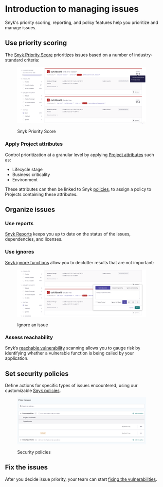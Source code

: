 # Introduction to managing issues

Snyk's priority scoring, reporting, and policy features help you prioritize and manage issues.

## Use priority scoring

The [Snyk Priority Score](issue-management/priority-score.md) prioritizes issues based on a number of industry-standard criteria:

<div align="left">

<figure><img src="../.gitbook/assets/image (121) (1) (1) (1) (1) (1) (1) (1) (1) (1) (1) (1) (1) (1) (1) (1) (1) (1) (1) (1) (1).png" alt="Snyk Priority Score"><figcaption><p>Snyk Priority Score</p></figcaption></figure>

</div>

### Apply Project attributes <a href="#h.r3thgse7qt7n" id="h.r3thgse7qt7n"></a>

Control prioritization at a granular level by applying [Project attributes](introduction-to-snyk-projects/project-attributes.md) such as:

* Lifecycle stage
* Business criticality
* Environment

These attributes can then be linked to Snyk [policies](policies/), to assign a policy to Projects containing these attributes.

## Organize issues

### Use reports

[Snyk Reports](reporting/legacy-reports/) keeps you up to date on the status of the issues, dependencies, and licenses.

### Use ignores

[Snyk ignore functions](issue-management/ignore-issues.md) allow you to declutter results that are not important:

<div align="left">

<figure><img src="../.gitbook/assets/image (103) (1) (1) (1) (1) (1) (1) (1) (1) (1) (1) (1) (1) (1) (1) (1) (1) (1) (1) (1) (1) (1) (1).png" alt="Ignore an issue"><figcaption><p>Ignore an issue</p></figcaption></figure>

</div>

### Assess reachability <a href="#h.ts3kx23p4m7p" id="h.ts3kx23p4m7p"></a>

Snyk’s [reachable vulnerability](issue-management/reachable-vulnerabilities.md) scanning allows you to gauge risk by identifying whether a vulnerable function is being called by your application.

## Set security policies

Define actions for specific types of issues encountered, using our customizable [Snyk policies](policies/).

<div align="left">

<figure><img src="../.gitbook/assets/image (112) (1) (1) (1) (1) (1) (1) (1) (1) (1) (1) (2) (1) (1) (1) (1) (1) (1) (2).png" alt="Security policies"><figcaption><p>Security policies</p></figcaption></figure>

</div>

## Fix the issues

After you decide issue priority, your team can start [fixing the vulnerabilities](../scan-application-code/snyk-open-source/starting-to-fix-vulnerabilities/).
